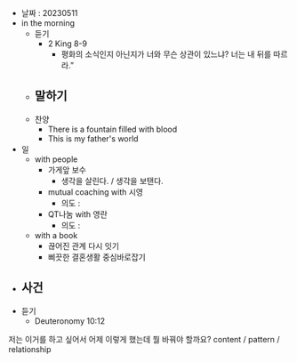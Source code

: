- 날짜 : 20230511
- in the morning
	- 듣기
		- 2 King 8-9
			- 평화의 소식인지 아닌지가 너와 무슨 상관이 있느냐? 너는 내 뒤를 따르라.”
	- 말하기
		-  
	- 찬양
		- There is a fountain filled with blood
		- This is my father's world
- 일
	- with people
		- 가게앞 보수
			- 생각을 살린다. / 생각을 보탠다.
		- mutual coaching with 시영
			- 의도 : 
		- QT나눔 with 영란
			- 의도 : 
	-  with a book
		- 끊어진 관계 다시 잇기
		- 삐끗한 결혼생활 중심바로잡기
- 사건
	- 
- 듣기
	- Deuteronomy  10:12



저는 이거를 하고 싶어서 어제 이렇게 했는데 뭘 바꿔야 할까요?
content / pattern / relationship
